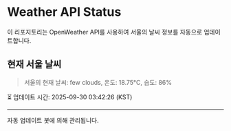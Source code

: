 
# Weather API Status

이 리포지토리는 OpenWeather API를 사용하여 서울의 날씨 정보를 자동으로 업데이트합니다.

## 현재 서울 날씨
> 서울의 현재 날씨: few clouds, 온도: 18.75°C, 습도: 86%

⏳ 업데이트 시간: 2025-09-30 03:42:26 (KST)

---
자동 업데이트 봇에 의해 관리됩니다.
